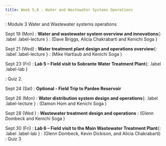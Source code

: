 ```yaml
---
title: Week 5,6 - Water and Wastewater Systems Operations
---
```


: Module 3 Water and Wastewater systems operations

Sept 19 (Mon) 
: **Water and wastewater system overview and innovations**{: .label .label-lecture } []()
: (Dave Briggs, Alicia Chakrabarti and Kenichi Soga )

Sept 21 (Wed) 
: **Water treatment plant design and operations overview**{: .label .label-lecture } []() 
: (Mike Hartlaub and Kenichi Soga )

Sept 23 (Fri) 
: **Lab 5 – Field visit to Sobrante Water Treatment Plant**{: .label .label-lab } 

: Quiz 2.

Sept 24 (Sat) 
: **Optional - Field Trip to Pardee Reservoir**

Sept 26 (Mon) 
: **Water distribution system design and operations**{: .label .label-lecture } []() 
: (Damon Hom and Kenichi Soga )

Sept 28 (Wed ) 
: **Wastewater treatment design and operations** 
: (Glenn Dombeck and Kenichi Soga )

Sept 30 (Fri) 
: **Lab 6 – Field visit to the Main Wastewater Treatment Plant**{: .label .label-lab } 
: (Glenn Dombeck, Kevin Dickison, and Alicia Chakrabarti)
: Quiz 3
